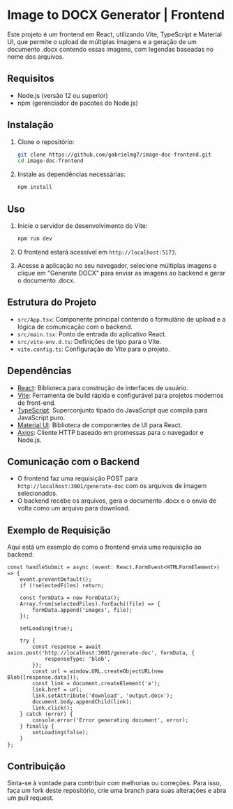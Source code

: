 
# Image to DOCX Generator | Frontend

Este projeto é um frontend em React, utilizando Vite, TypeScript e Material UI, que permite o upload de múltiplas imagens e a geração de um documento .docx contendo essas imagens, com legendas baseadas no nome dos arquivos.

## Requisitos

- Node.js (versão 12 ou superior)
- npm (gerenciador de pacotes do Node.js)

## Instalação

1. Clone o repositório:

    ```bash
    git clone https://github.com/gabrielmg7/image-doc-frontend.git
    cd image-doc-frontend
    ```

2. Instale as dependências necessárias:

    ```bash
    npm install
    ```

## Uso

1. Inicie o servidor de desenvolvimento do Vite:

    ```bash
    npm run dev
    ```

2. O frontend estará acessível em `http://localhost:5173`.

3. Acesse a aplicação no seu navegador, selecione múltiplas imagens e clique em "Generate DOCX" para enviar as imagens ao backend e gerar o documento .docx.

## Estrutura do Projeto

- `src/App.tsx`: Componente principal contendo o formulário de upload e a lógica de comunicação com o backend.
- `src/main.tsx`: Ponto de entrada do aplicativo React.
- `src/vite-env.d.ts`: Definições de tipo para o Vite.
- `vite.config.ts`: Configuração do Vite para o projeto.

## Dependências

- [React](https://reactjs.org/): Biblioteca para construção de interfaces de usuário.
- [Vite](https://vitejs.dev/): Ferramenta de build rápida e configurável para projetos modernos de front-end.
- [TypeScript](https://www.typescriptlang.org/): Superconjunto tipado do JavaScript que compila para JavaScript puro.
- [Material UI](https://mui.com/): Biblioteca de componentes de UI para React.
- [Axios](https://axios-http.com/): Cliente HTTP baseado em promessas para o navegador e Node.js.

## Comunicação com o Backend

- O frontend faz uma requisição POST para `http://localhost:3001/generate-doc` com os arquivos de imagem selecionados.
- O backend recebe os arquivos, gera o documento .docx e o envia de volta como um arquivo para download.

## Exemplo de Requisição

Aqui está um exemplo de como o frontend envia uma requisição ao backend:

```tsx
const handleSubmit = async (event: React.FormEvent<HTMLFormElement>) => {
    event.preventDefault();
    if (!selectedFiles) return;

    const formData = new FormData();
    Array.from(selectedFiles).forEach((file) => {
        formData.append('images', file);
    });

    setLoading(true);

    try {
        const response = await axios.post('http://localhost:3001/generate-doc', formData, {
            responseType: 'blob',
        });
        const url = window.URL.createObjectURL(new Blob([response.data]));
        const link = document.createElement('a');
        link.href = url;
        link.setAttribute('download', 'output.docx');
        document.body.appendChild(link);
        link.click();
    } catch (error) {
        console.error('Error generating document', error);
    } finally {
        setLoading(false);
    }
};
```

## Contribuição

Sinta-se à vontade para contribuir com melhorias ou correções. Para isso, faça um fork deste repositório, crie uma branch para suas alterações e abra um pull request.
